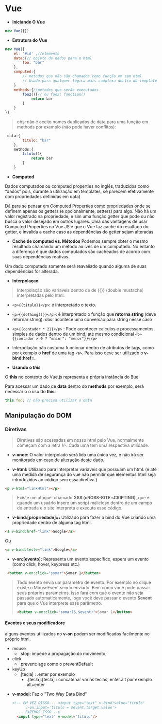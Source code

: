 # Vue

* **Iniciando O Vue**

 ```js
new Vue({})
 ```

* **Estrutura do Vue**

```js
new Vue({
    el: '#id' ,//elemento 
    data:{// objeto de dados para o html 
        foo: "bar"
    },
    computed:{
        // metodos que não são chamados como função em sem html 
        // Usado para qualquer lógica mais complexa dentro do template
    }
    methods:{//metodos que serão executados
        foo2(){// ou foo2: function()
            return bar
        }
    }
})
```

>obs: não é aceito nomes duplicados de data para uma função em methods por exemplo (não pode haver conflitos):

```js
 data:{
        titulo: "bar"
    },
    methods:{
        titulo(){
            return bar
        }
    }
```


* **Computed** 

Dados computados ou computed properties no inglês, traduzidos como “dados” pois, durante a utilização em templates, se parecem efetivamente com propriedades definidas em data)

Dá para se pensar em Computed Properties como propriedades onde se definem apenas os getters (e opcionalmente, setters) para algo. Não há um valor registrado na propriedade, e sim uma função getter que pode ou não busca o valor desejado em outros lugares. Uma das vantagens de usar Computed Properties no Vue.JS é que o Vue faz cache do resultado do getter, e invalida a cache caso as dependências do getter sejam alteradas.

* **Cache de computed vs. Métodos**
Podemos sempre obter o mesmo resultado chamando um método ao ivés de um computado. No entanto a diferença é que dados computados são cacheados de acordo com suas dependências reativas.

Um dado computado somente será reavaliado quando alguma de suas dependências for alterada.

* **Interpolaçao**

> Interpolação são variaveis dentro de  de \{{}} (double mustache) interpretadas pelo html.

* `<p>{{titulo}}</p>`: é interpretado o texto.  
* `<p>{{doThing()}}</p>`: é interpretado o função que **retorna string** (deve retornar string).
obs: acontece uma conversão para string nesse caso
* `<p>{{contador * 2}}</p>` : Pode acontecer calculos e processamentos simples de dados dentro de um bind, até mesmo condicional `<p>{{contador > 0 ? "maior": "menor"}}</p>`

* Interpolação não costuma funcionar dentro de atributos de tags, como por exemplo o **href** de uma tag `<a>`. Para isso deve ser utilizado o **v-bind:href=**.
* **Usando o _this_**

O **this** no contexto do Vue.js representa a própria instância do Bue

 Para acessar um dado de **data** dentro do **methods** por exemplo, será necessário o uso do **this**:

```js
this.foo; // não precisa utilizar o data
```

## Manipulação do DOM

### Diretivas  

> Diretivas são acessadas em nosso html pelo Vue, normalmente começam com a letra *V-*. Cada uma tem uma respectiva utilidade.

* **v-once:** O valor interpolado será lido uma única vez, e não irá ser monitorado em caso de alteração deste dado.

* **v-html:** Utilizado para interpretar variaveis que possuam um html. (é até uma medida de segurança do vue não permitir que elementos html seja introduzidos ao código sem essa diretiva )

  
```html
<p v-html="linkHtml"></p>
```

> Existe um ataque: chamado **XSS (cROSS-SITE sCRIPTING)**, que é quando um usuário insere um script malicioso dentro de um campo de entrada e o site interpreta e executa esse código.

* **v-bind:[propriedade]=:**  Utilizado para fazer o bind do Vue criando uma propriedade dentro de alguma tag html.

  
```html
<a v-bind:href="link">Google</a>
```  

Ou  

```html
<a v-bind:teste="link">Google</a>
```

* **v-on:[evento]:**  Representa um evento específico, espera um evento (como click, hover, keypress etc.)
 
```html
 <button v-on:click="somar">Somar 1</button>
```

> Todo evento envia um parametro de evento. Por exemplo no clique existe o MouseEvent sendo enviado. Bem como você pode passar seus próprios parametros, isso fará com que o evento não seja passado automaticamente, logo você deve passar o evento **$event** para que o Vue interprete esse parâmetro.
>
> ```html
> <button v-on:click="somar(5,$event)">Somar 1</button>
>  ```

#### Eventos e seus modificadore

alguns eventos utilizados no **v-on** podem ser modificados facilmente no próprio html. 

- mouse
  - .stop: impede a propagação do movimento;
- click
  - .prevent: age como o preventDefault
- keyUp
  - .[tecla] : .enter por exemplo
    - .[tecla].[tecla] :  concatenar várias teclas, enter.alt por exemplo alt+enter

* **v-model:** Faz o "Two Way Data Bind" 
  
  ```html
  <!-- EM VEZ DISSO... <input type="text" v-bind:value="titulo"
        v-on:input='titulo = $event.target.value'> 
        FAZEMOS ISSO -->
    <input type="text" v-model="titulo"/>
  ```